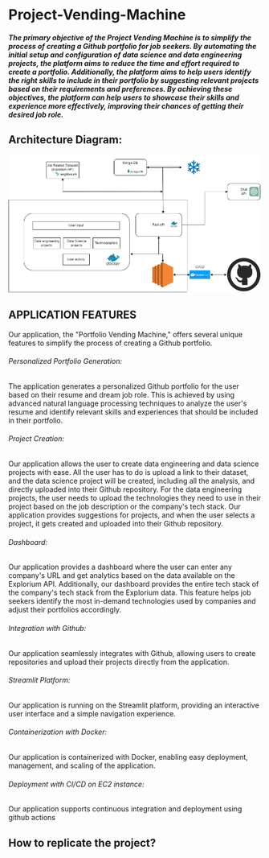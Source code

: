 # Project-Vending-Machine

##### The primary objective of the Project Vending Machine is to simplify the process of creating a Github portfolio for job seekers. By automating the initial setup and configuration of data science and data engineering projects, the platform aims to reduce the time and effort required to create a portfolio. Additionally, the platform aims to help users identify the right skills to include in their portfolio by suggesting relevant projects based on their requirements and preferences. By achieving these objectives, the platform can help users to showcase their skills and experience more effectively, improving their chances of getting their desired job role.

## Architecture Diagram:

![Architecture Diagram](https://github.com/BigDataIA-Spring2023-Team06/Documentation/blob/main/fds.drawio.png)

## APPLICATION FEATURES

Our application, the "Portfolio Vending Machine," offers several unique features to simplify the process of creating a Github portfolio.

###### Personalized Portfolio Generation: 
The application generates a personalized Github portfolio for the user based on their resume and dream job role. This is achieved by using advanced natural language processing techniques to analyze the user's resume and identify relevant skills and experiences that should be included in their portfolio.
###### Project Creation: 
Our application allows the user to create data engineering and data science projects with ease. All the user has to do is upload a link to their dataset, and the data science project will be created, including all the analysis, and directly uploaded into their Github repository. For the data engineering projects, the user needs to upload the technologies they need to use in their project based on the job description or the company's tech stack. Our application provides suggestions for projects, and when the user selects a project, it gets created and uploaded into their Github repository.
###### Dashboard: 
Our application provides a dashboard where the user can enter any company's URL and get analytics based on the data available on the Explorium API. Additionally, our dashboard provides the entire tech stack of the company's tech stack from the Explorium data. This feature helps job seekers identify the most in-demand technologies used by companies and adjust their portfolios accordingly.
###### Integration with Github: 
Our application seamlessly integrates with Github, allowing users to create repositories and upload their projects directly from the application.
###### Streamlit Platform: 
Our application is running on the Streamlit platform, providing an interactive user interface and a simple navigation experience.
###### Containerization with Docker: 
Our application is containerized with Docker, enabling easy deployment, management, and scaling of the application.
###### Deployment with CI/CD on EC2 instance:
Our application supports continuous integration and deployment using github actions

## How to replicate the project?


